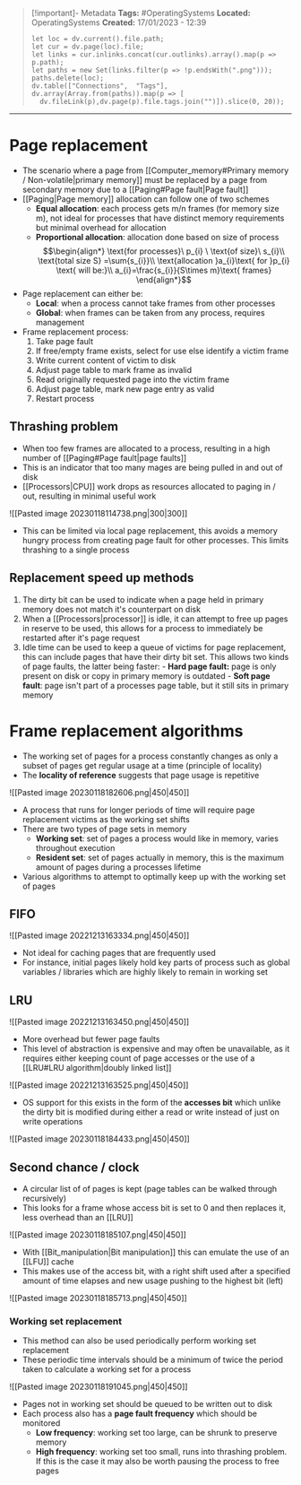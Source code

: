 > [!important]- Metadata
> **Tags:** #OperatingSystems 
> **Located:** OperatingSystems
> **Created:** 17/01/2023 - 12:39
> ```dataviewjs
>let loc = dv.current().file.path;
>let cur = dv.page(loc).file;
>let links = cur.inlinks.concat(cur.outlinks).array().map(p => p.path);
>let paths = new Set(links.filter(p => !p.endsWith(".png")));
>paths.delete(loc);
>dv.table(["Connections",  "Tags"], dv.array(Array.from(paths)).map(p => [
>   dv.fileLink(p),dv.page(p).file.tags.join("")]).slice(0, 20));
> ```

___
# Page replacement
- The scenario where a page from [[Computer_memory#Primary memory / Non-volatile|primary memory]] must be replaced by a page from secondary memory due to a [[Paging#Page fault|Page fault]]
- [[Paging|Page memory]] allocation can follow one of two schemes 
	- **Equal allocation**: each process gets m/n frames (for memory size m), not ideal for processes that have distinct memory requirements but minimal overhead for allocation
	- **Proportional allocation**: allocation done based on size of process 
$$\begin{align*}
\text{for processes}\ p_{i} \ \text{of size}\ s_{i}\\
\text{total size S} =\sum{s_{i}}\\
\text{allocation }a_{i}\text{ for }p_{i} \text{ will be:}\\
a_{i}=\frac{s_{i}}{S\times m}\text{ frames}
\end{align*}$$
- Page replacement can either be:
	- **Local**: when a process cannot take frames from other processes 
	- **Global**: when frames can be taken from any process, requires management
- Frame replacement process:
    1. Take page fault 
    2. If free/empty frame exists, select for use else identify a victim frame 
    3. Write current content of victim to disk 
    4. Adjust page table to mark frame as invalid 
    5. Read originally requested page into the victim frame 
    6. Adjust page table, mark new page entry as valid 
    7. Restart process


## Thrashing problem
- When too few frames are allocated to a process, resulting in a high number of [[Paging#Page fault|page faults]]
- This is an indicator that too many mages are being pulled in and out of  disk
- [[Processors|CPU]] work drops as resources allocated to paging in / out, resulting in minimal useful work

![[Pasted image 20230118114738.png|300|300]]

- This can be limited via local page replacement, this avoids a memory hungry process from creating page fault for other processes. This limits thrashing to a single process 

## Replacement speed up methods
1. The dirty bit can be used to indicate when a page held in primary memory does not match it's counterpart on disk
2. When a [[Processors|processor]] is idle, it can attempt to free up pages in reserve to be used, this allows for a process to immediately be restarted after it's page request
3. Idle time can be used to keep a queue of victims for page replacement, this can include pages that have their dirty bit set. This allows two kinds of page faults, the latter being faster:
        - **Hard page fault:** page is only present on disk or copy in primary memory is outdated 
        - **Soft page fault**: page isn't part of a processes page table, but it still sits in primary memory 

# Frame replacement algorithms
- The working set of pages for a process constantly changes as only a subset of pages get regular usage at a time (principle of locality)
- The **locality of reference** suggests that page usage is repetitive

![[Pasted image 20230118182606.png|450|450]]
- A process that runs for longer periods of time will require page replacement victims as the working set shifts 
- There are two types of page sets in memory 
    - **Working set**: set of pages a process would like in memory, varies throughout execution
    - **Resident set**: set of pages actually in memory, this is the maximum amount of pages during a processes lifetime
- Various algorithms to attempt to optimally keep up with the working set of pages 

## FIFO

![[Pasted image 20221213163334.png|450|450]]

- Not ideal for caching pages that are frequently used 
- For instance, initial pages likely hold key parts of process such as global variables / libraries which are highly likely to remain in working set
## LRU

![[Pasted image 20221213163450.png|450|450]]

- More overhead but fewer page faults
- This level of abstraction is expensive and may often be unavailable, as it requires either keeping count of page accesses or the use of a [[LRU#LRU algorithm|doubly linked list]]

![[Pasted image 20221213163525.png|450|450]]

- OS support for this exists in the form of the **accesses bit** which unlike the dirty bit is modified during either a read or write instead of just on write operations

![[Pasted image 20230118184433.png|450|450]]

## Second chance / clock
- A circular list of of pages is kept (page tables can be walked through recursively)
- This looks for a frame whose access bit is set to 0 and then replaces it, less overhead than an [[LRU]] 

![[Pasted image 20230118185107.png|450|450]]

- With [[Bit_manipulation|Bit manipulation]] this can emulate the use of an [[LFU]] cache
- This makes use of the access bit, with a right shift used after a specified amount of time elapses and new usage pushing to the highest bit (left)

![[Pasted image 20230118185713.png|450|450]]

### Working set replacement
- This method can also be used periodically perform working set replacement 
- These periodic time intervals should be a minimum of twice the period taken to calculate a working set for a process 

![[Pasted image 20230118191045.png|450|450]]

- Pages not in working set should be queued to be written out to disk
- Each process also has a **page fault frequency** which should be monitored
    - **Low frequency**: working set too large, can be shrunk to preserve memory 
    - **High frequency**: working set too small, runs into thrashing problem. If this is the case it may also be worth pausing the process to free pages 
